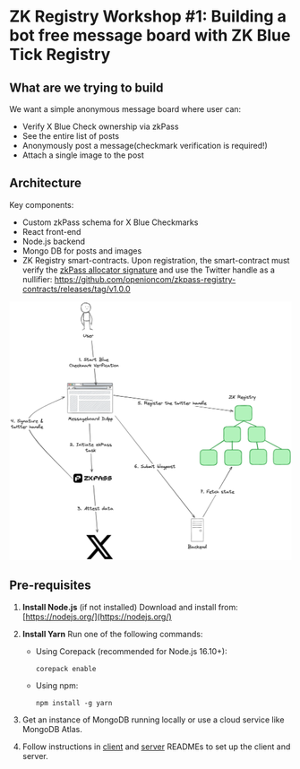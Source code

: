 # ZK Registry Workshop #1: Building a bot free message board with ZK Blue Tick Registry

## What are we trying to build

We want a simple anonymous message board where user can:

- Verify X Blue Check ownership via zkPass
- See the entire list of posts
- Anonymously post a message(checkmark verification is required!)
- Attach a single image to the post

## Architecture

Key components:

- Custom zkPass schema for X Blue Checkmarks
- React front-end
- Node.js backend
- Mongo DB for posts and images
- ZK Registry smart-contracts. Upon registration, the smart-contract must verify the [zkPass allocator signature](https://zkpass.gitbook.io/zkpass/developer-guides/extension-js-sdk/generate-proof-and-verify-the-result/evm#verify-allocator-signature) and use the Twitter handle as a nullifier: https://github.com/openioncom/zkpass-registry-contracts/releases/tag/v1.0.0

![Architecture](architecture.png)


## Pre-requisites

1. **Install Node.js** (if not installed)
   Download and install from: [https://nodejs.org/](https://nodejs.org/)

1. **Install Yarn**
   Run one of the following commands:

   - Using Corepack (recommended for Node.js 16.10+):
     ```
     corepack enable
     ```
   - Using npm:
     ```
     npm install -g yarn
     ```
1. Get an instance of MongoDB running locally or use a cloud service like MongoDB Atlas.
1. Follow instructions in [client](/client/README.md) and [server](/server/README.md) READMEs to set up the client and server.
